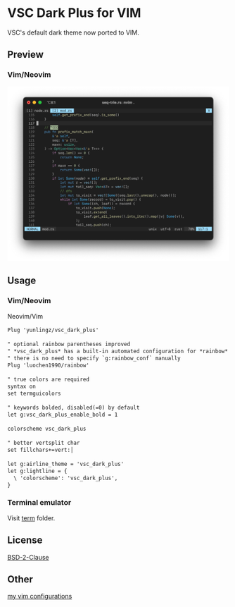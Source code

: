 # VSC Dark Plus for VIM

VSC's default dark theme now ported to VIM.

## Preview

### Vim/Neovim

![nvim preview](https://raw.githubusercontent.com/yunlingz/vim-equinusocio-material-preview/master/vsc_dark_plus/nvim.png)

## Usage

### Vim/Neovim

Neovim/Vim

```viml
Plug 'yunlingz/vsc_dark_plus'

" optional rainbow parentheses improved
" *vsc_dark_plus* has a built-in automated configuration for *rainbow*
" there is no need to specify `g:rainbow_conf` manually
Plug 'luochen1990/rainbow'

" true colors are required
syntax on
set termguicolors

" keywords bolded, disabled(=0) by default
let g:vsc_dark_plus_enable_bold = 1

colorscheme vsc_dark_plus

" better vertsplit char
set fillchars+=vert:│

let g:airline_theme = 'vsc_dark_plus'
let g:lightline = {
  \ 'colorscheme': 'vsc_dark_plus',
}
```

### Terminal emulator

Visit [term](term/) folder.

## License

[BSD-2-Clause](LICENSE)

## Other

[my vim configurations](https://github.com/yunlingz/config-vim)
